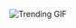 ![Trending GIF](https://media0.giphy.com/media/v1.Y2lkPThiYjIxNzcybWVxOHFnaDc0MTJ0bzZwZ2cyYWFndm1vY2FoYzU0N2J3Ymc5OGpkNiZlcD12MV9naWZzX3NlYXJjaCZjdD1n/xUPGcEliCc7bETyfO8/giphy.gif)

